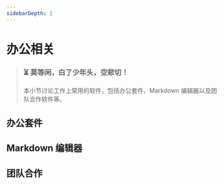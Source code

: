 ```yaml
---
sidebarDepth: 2
---
```


# 办公相关

> ### ⏳ 莫等闲，白了少年头，空悲切！
>
> 本小节讨论工作上常用的软件，包括办公套件、Markdown 编辑器以及团队合作软件等。

## 办公套件

## Markdown 编辑器

## 团队合作
